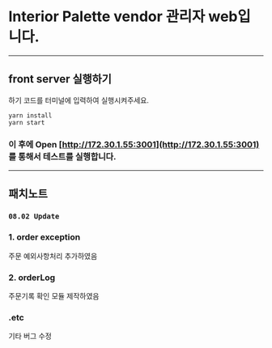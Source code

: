 # Interior Palette vendor 관리자 web입니다.

---

## front server 실행하기

하기 코드를 터미널에 입력하여 실행시켜주세요.

```
yarn install
yarn start
```

### 이 후에 Open [http://172.30.1.55:3001](http://172.30.1.55:3001) 를 통해서 테스트를 실행합니다.

---

## 패치노트

### `08.02 Update`

### 1. order exception

주문 예외사항처리 추가하였음

### 2. orderLog

주문기록 확인 모듈 제작하였음

### .etc

기타 버그 수정
